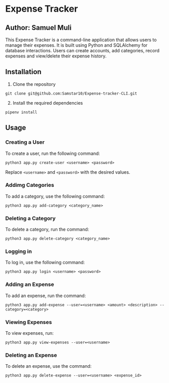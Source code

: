 # Expense Tracker

## Author: Samuel Muli

This Expense Tracker is a command-line application that allows users to manage their expenses. It is built using Python and SQLAlchemy for database interactions. Users can create accounts, add categories, record expenses and view/delete their expense history.

## Installation

1. Clone the repository

`git clone git@github.com:Samstar10/Expense-tracker-CLI.git`

2. Install the required dependencies

`pipenv install`

## Usage

### Creating a User

To create a user, run the following command:

`python3 app.py create-user <username> <password>`

Replace `<username>` and `<password>` with the desired values.

### Addimg Categories

To add a category, use the following command:

`python3 app.py add-category <category_name>`

### Deleting a Category

To delete a category, run the command:

`python3 app.py delete-category <category_name>`

### Logging in

To log in, use the following command:

`python3 app.py login <username> <password>`

### Adding an Expense

To add an expense, run the command:

`python3 app.py add-expense --user=<username> <amount> <description> --category=<category>`

### Viewing Expenses

To view expenses, run:

`python3 app.py view-expenses --user=<username>`

### Deleting an Expense

To delete an expense, use the command:

`python3 app.py delete-expense --user=<username> <expense_id>`